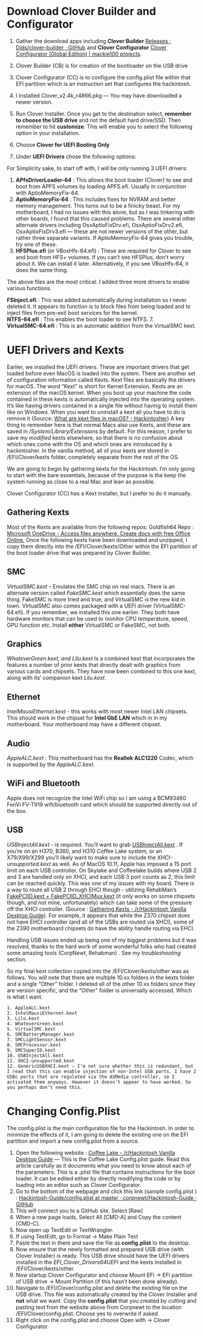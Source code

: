 &#x200B;

# Download Clover Builder and Configurator

1. Gather the download apps including **Clover Builder** [Releases · Dids/clover-builder · GitHub](https://github.com/Dids/clover-builder/releases) and **Clover Configurator** [Clover Configurator (Global Edition) | mackie100 projects](https://mackie100projects.altervista.org/download/ccg/).
2. Clover Builder (CB) is for creation of the bootloader on the USB drive
3. Clover Configurator (CC) is to configure the config.plist file within that EFI partition which is an instruction set that configures the hackintosh.
4. I Installed Clover\_v2.4k\_r4866.pkg  — You may have downloaded a newer version.
5. Run Clover Installer. Once you get to the destination select, **remember to choose the USB drive** and not the default hard drive/SSD. Then remember to hit **customize**. This will enable you to select the following option in your installation.
6. Choose **Clover for UEFI Booting Only**   


1. Under **UEFI Drivers** chose the following options: 

For Simplicity sake, to start off with, I will be only running 3 UEFI drivers:

1. **APfsDriverLoader-64** :  This allows the boot loader (Clover) to see and boot from APFS volumes by loading APFS.efi. Usually in conjunction with AptioMemoryFix-64.
2. **AptioMemoryFix-64** : This includes fixes for NVRAM and better memory management. This turns out to be a finicky beast. For my motherboard, I had no issues with this alone, but as I was tinkering with other boards, I found that this caused problems. There are several other alternate drivers including OsxAptioFixDrv.efi, OsxAptioFixDrv2.efi, OsxAptioFixDrv3.efi — these are not newer versions of the other, but rather three separate variants. If AptioMemoryFix-64 gives you trouble, try one of these.
3. **HFSPlus.efi** (or VBoxHfs-64.efi) : These are required for Clover to see and boot from HFS+ volumes.  If you can’t see HFSPlus, don’t worry about it. We can install it later. Alternatively, if you see VBoxHfs-64, it does the same thing.

The above files are the most critical. I added three more drivers to enable various functions.   


**FSInject.efi** :  This was added automatically during installation so I never deleted it. It appears its function is to block files from being loaded and to inject files from pre-exit boot services for the kernel.   
**NTFS-64.efi** : This enables the boot loader to see NTFS. 7.   
**VirtualSMC-64.efi** : This is an automatic addition from the VirtualSMC kext.  


# UEFI Drivers and Kexts

Earlier, we installed the UEFI drivers. These are important drivers that get loaded before even MacOS is loaded into the system. There are another set of configuration information called Kexts. Kext files are basically the drivers for macOS. The word “Kext” is short for Kernel Extension. Kexts are an extension of the macOS kernel. When you boot up your machine the code contained in these kexts is automatically injected into the operating system. It’s like having drivers contained in a single file without having to install them like on Windows. When you want to uninstall a kext all you have to do is remove it (Source: [What are kext files in macOS? - Hackintosher](https://hackintosher.com/blog/kext-files-macos/)) A key thing to remember here is that normal Macs also use Kexts, and these are saved in /S*ystem/Library/Extensions* by default.  For this reason, I prefer to save my *modified* kexts elsewhere, so that there is no confusion about which ones come with the OS and which ones are introduced by a hackintosher. In the vanilla method, all of your kexts are stored in /EFI/Clover/kexts folder, completely separate from the rest of the OS. 

  
We are going to begin by gathering kexts for the Hackintosh. I’m only going to start with the bare essentials, because of the purpose is the keep the system running as close to a real Mac and lean as possible.   


Clover Configurator (CC) has a Kext installer, but I prefer to do it manually.

## Gathering Kexts

Most of the Kexts are available from the following repos: Goldfish64 Repo : [Microsoft OneDrive - Access files anywhere. Create docs with free Office Online.](https://1drv.ms/f/s!AiP7m5LaOED-m-J8-MLJGnOgAqnjGw) Once the following kexts have been downloaded and unzipped, I copy them directly into the /EFI/Clover/kexts/Other within the EFI partition of the boot loader drive that was prepared by Clover Builder.

## SMC

*VirtualSMC.kext* \- Emulates the SMC chip on real macs. There is an alternate version called *FakeSMC.kext* which essentially does the same thing. FakeSMC is more tried and true, and VirtualSMC is the new kid in town. VirtualSMC also comes packaged with a UEFI driver (VirtualSMC-64.efi). If you remember, we installed this one earlier. They both have hardware monitors that can be used to monitor CPU temperature, speed, GPU function etc. Install **either** VirtualSMC or FakeSMC, not both.

## Graphics

*WhateverGreen.kext, and* *Lilu.kext* Is a combined kext that incorporates the features a number of prior kexts that directly dealt with graphics from various cards and chipsets. They have now been combined to this one kext, along with its’ companion kext *Lilu.kext*.

## Ethernet

*IntelMausiEthernet.kext* \- this works with most newer Intel LAN chipsets. This should work in the chipset for **Intel GbE LAN** which in in my motherboard. Your motherboard may have a different chipset. 

## Audio

*AppleALC.kext*  : This motherboard has the **Realtek ALC1220** Codec, which is supported by the *AppleALC.kext*.

## WiFi and Bluetooth

Apple does not recognize the Intel WiFi chip so I am using a BCM93460 FenVi FV-T919 wifi/bluetooth card which should be supported directly out of the box.

## USB

*USBInjectAll.kext* \- is required. You’ll want to grab  [USBInjectAll.kext](https://bitbucket.org/RehabMan/os-x-usb-inject-all/downloads/) . If you’re on an H370, B360, and H310 Coffee Lake system, or an X79/X99/X299 you’ll likely want to make sure to include the *XHCI-unsupported.kext* as well. As of MacOS 10.11, Apple has imposed a 15 port limit on each USB controller. On Skylake and Coffeelake builds where USB 2 and 3 are handled only on XHCI, and each USB 3 port counts as 2, this limit can be reached quickly. This was one of my issues with my board. There is a way to route all USB 2 through EHCI though - utilizing RehabMan’s  [FakePCIID.kext + FakePCIID\_XHCIMux.kext](https://github.com/RehabMan/OS-X-Fake-PCI-ID)  (it only works on some chipsets though, and not mine, unfortunately) which can take some of the pressure off the XHCI controller. (Source : [Gathering Kexts - /r/Hackintosh Vanilla Desktop Guide](https://hackintosh.gitbook.io/-r-hackintosh-vanilla-desktop-guide/gathering-kexts)).  For example, it appears that while the Z370 chipset does not have EHCI controller (and all of the USBs are routed via XHCI), some of the Z390 motherboard chipsets do have the ability handle routing via EHCI.

Handling USB issues ended up being one of my biggest problems but it was resolved, thanks to the hard work of some wonderful folks who had created some amazing tools (CorpNewt, Rehabman) . See my *troubleshooting* section.

So my final kext collection copied into the /EFI/Clover/kexts/other was as follows. You will note that there are multiple 10.xx folders in the kexts folder and a single “Other” folder. I deleted all of the other 10.xx folders since they are version specific, and the “Other” folder is universally accessed. Which is what I want.

    1. AppleALC.kext 
    2. IntelMausiEthernet.kext
    3. Lilu.kext
    4. WhateverGreen.kext
    5. VirtualSMC.kext
    6. SMCBatteryManager.kext
    7. SMCLightSensor.kext
    8. SMCProcessor.kext
    9. SMCSuperIO.kext
    10. USBInjectAll.kext
    11. XHCI-unsupported.kext
    12. GenericUSBXHCI.kext — I’m not sure whether this is redundant, but I read that this can enable injection of non-Intel USB ports. I have 2 USBc ports that are regulated via the ASMedia controller, so I activated them anyways. However it doesn’t appear to have worked. So you perhaps don’t need this.

# Changing Config.Plist

The config.plist is the main configuration file for the Hackintosh. In order to minimize the effects of it, I am going to delete the existing one on the EFI partition and import a new config.plist from a source.

1. Open the following website : [Coffee Lake - /r/Hackintosh Vanilla Desktop Guide](https://hackintosh.gitbook.io/-r-hackintosh-vanilla-desktop-guide/config.plist-per-hardware/coffee-lake) — This is the Coffee Lake Config.plist guide. Read this article carefully as it documents what you need to know about each of the parameters. This is a .plist file that contains instructions for the boot loader. It can be edited either by directly modifying the code or by loading into an editor such as Clover Configurator.
2. Go to the bottom of the webpage and click this link (sample config.plist ) : [Hackintosh-Guide/config.plist at master · corpnewt/Hackintosh-Guide · GitHub](https://github.com/corpnewt/Hackintosh-Guide/blob/master/Configs/CoffeeLake/config.plist)
3. This will connect you to a GitHub site. Select \[Raw\]
4. When a new page loads, Select All \[CMD-A\] and Copy the content \[CMD-C\].
5. Now open up TextEdit or TextWrangler.
6. If using TextEdit, go to Format -> Make Plain Text
7. Paste the text in there and save the file as **config.plist** to the desktop.
8. Now ensure that the newly formatted and prepared USB drive (with Clover Installer) is ready. This USB drive should have the UEFI drivers installed in the *EFI\_Clover\_Drivers64UEFI* and the kexts installed in /EFI/Clover/kexts/other.
9. Now startup Clover Configurator and choose Mount EFI -> EFI partition of USB drive -> Mount Partition (if this hasn’t been done already).
10. Navigate to /EFI/Clover/config.plist  and delete the existing file on the USB drive. This file was automatically created by the Clover Installer and **not** what we want. Copy the **config.plist** that you created by cutting and pasting text from the website above from Corpnewt to the location /EFI/Clover/config.plist. Choose yes to overwrite if asked.
11. Right click on the config.plist and choose Open with -> Clover Configurator.

